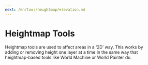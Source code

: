 ```yaml
---
next: /en/tool/heightmap/elevation.md
---
```


# Heightmap Tools

Heightmap tools are used to affect areas in a ‘2D’ way. This works by adding or removing height one layer at a time in the same way that heightmap-based tools like World Machine or World Painter do.
